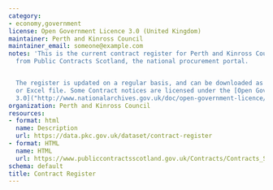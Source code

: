 ```yaml
---
category:
- economy,government
license: Open Government Licence 3.0 (United Kingdom)
maintainer: Perth and Kinross Council
maintainer_email: someone@example.com
notes: 'This is the current contract register for Perth and Kinross Council, pulled
  from Public Contracts Scotland, the national procurement portal.


  The register is updated on a regular basis, and can be downloaded as either a CSV
  or Excel file. Some Contract notices are licensed under the [Open Government Licence
  3.0]("http://www.nationalarchives.gov.uk/doc/open-government-licence/").'
organization: Perth and Kinross Council
resources:
- format: html
  name: Description
  url: https://data.pkc.gov.uk/dataset/contract-register
- format: HTML
  name: HTML
  url: https://www.publiccontractsscotland.gov.uk/Contracts/Contracts_Search.aspx?AuthID=AA00372
schema: default
title: Contract Register
---
```

